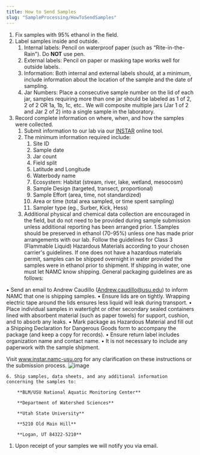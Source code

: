 ```yaml
---
title: How to Send Samples
slug: "SampleProcessing/HowToSendSamples"
---
```


1. Fix samples with 95% ethanol in the field.
1. Label samples inside and outside.
    1. Internal labels: Pencil on waterproof paper (such as “Rite-in-the-Rain"). Do **NOT** use pen.
    1. External labels: Pencil on paper or masking tape works well for outside labels.
    1. Information: Both internal and external labels should, at a minimum, include information about the location of the sample and the date of sampling.
    1. Jar Numbers: Place a consecutive sample number on the lid of each jar, samples requiring more than one jar should be labeled as 1 of 2, 2 of 2 OR 1a, 1b, 1c, etc.. We will composite multiple jars (Jar 1 of 2 and Jar 2 of 2) into a single sample in the laboratory.
1. Record complete information on where, when, and how the samples were collected.
    1. Submit information to our lab via our [INSTAR](http://instar.namc-usu.org) online tool.
    1. The minimum information required include:
        1. Site ID
        2. Sample date
        3. Jar count
        4. Field split
        5. Latitude and Longitude
        6. Waterbody name
        7. Ecosystem: Habitat (stream, river, lake, wetland, mesocosm)
        8. Sample Design (targeted, transect, proportional)
        9. Sample Effort (area, time, not standardized)
        10. Area or time (total area sampled, or time spent sampling)
        11. Sampler type (eg., Surber, Kick, Hess)
    3. Additional physical and chemical data collection are encouraged in the field, but do not need to be provided during sample submission unless additional reporting has been arranged prior.
1.Samples should be preserved in ethanol (70-95%) unless one has made prior arrangements with our lab.  Follow the guidelines for Class 3 (Flammable Liquid) Hazardous Materials according to your chosen carrier's guidelines.  If one does not have a hazardous materials permit, samples can be shipped overnight in water provided the samples were in ethanol prior to shipment.  If shipping in water, one must let NAMC know shipping. General packaging guidelines are as follows:

•	Send an email to Andrew Caudillo (Andrew.caudillo@usu.edu) to inform NAMC that one is shipping samples.
•	Ensure lids are on tightly. Wrapping electric tape around the lids ensures less liquid will leak during transport.
•	Place individual samples in watertight or other secondary sealed containers lined with absorbent material (such as paper towels) for support, cushion, and to absorb any leaks. 
•	Mark package as Hazardous Material and fill out a Shipping Declaration for Dangerous Goods form to accompany the package (and keep a copy for records).
•	Ensure return label includes organization name and contact name.
•	It is not necessary to include any paperwork with the sample shipment.

Visit www.instar.namc-usu.org for any clarification on these instructions or the submission process.
![image](https://user-images.githubusercontent.com/69914403/150181425-6b1826f5-0d6f-4924-ba7d-596a4a97e757.png)

    6. Ship samples, data sheets, and any additional information concerning the samples to:
     
        **BLM/USU National Aquatic Monitoring Center**

        **Department of Watershed Sciences**

        **Utah State University**

        **5210 Old Main Hill**

        **Logan, UT 84322-5210**

1. Upon receipt of your samples we will notify you via email.
